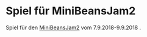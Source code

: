 # Spiel für MiniBeansJam2

Spiel für den [MiniBeansJam2](https://itch.io/jam/minibeansjam2) vom 7.9.2018-9.9.2018 .
